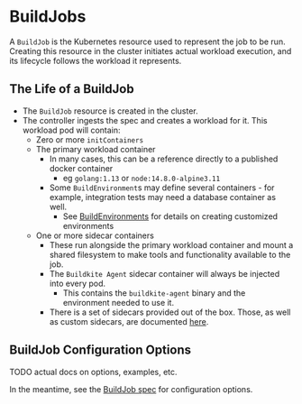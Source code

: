 # BuildJobs

A `BuildJob` is the Kubernetes resource used to represent the job to be run. Creating this resource in the
cluster initiates actual workload execution, and its lifecycle follows the workload it represents.

## The Life of a BuildJob

- The `BuildJob` resource is created in the cluster.
- The controller ingests the spec and creates a workload for it. This workload pod will contain:
  - Zero or more `initContainers`
  - The primary workload container
    - In many cases, this can be a reference directly to a published docker container
      - eg `golang:1.13` or `node:14.8.0-alpine3.11`
    - Some `BuildEnvironment`s may define several containers - for example, integration tests may need a database container as well.
      - See [BuildEnvironments](3-build_environments.md) for details on creating customized environments
  - One or more sidecar containers
    - These run alongside the primary workload container and mount a shared filesystem to make tools and functionality available to the job.
    - The `Buildkite Agent` sidecar container will always be injected into every pod.
      - This contains the `buildkite-agent` binary and the environment needed to use it.
    - There is a set of sidecars provided out of the box. Those, as well as custom sidecars, are documented [here](3-build_environments.md).

## BuildJob Configuration Options

TODO actual docs on options, examples, etc.

In the meantime, see the [BuildJob spec](../../api/v1alpha1/buildjob_types.go) for configuration options.
